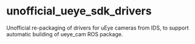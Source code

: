 # unofficial_ueye_sdk_drivers
Unofficial re-packaging of drivers for uEye cameras from IDS, to support automatic building of ueye_cam ROS package.
